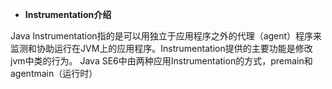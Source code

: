 - **Instrumentation介绍**

Java Instrumentation指的是可以用独立于应用程序之外的代理（agent）程序来监测和协助运行在JVM上的应用程序。Instrumentation提供的主要功能是修改jvm中类的行为。 Java SE6中由两种应用Instrumentation的方式，premain和agentmain（运行时）